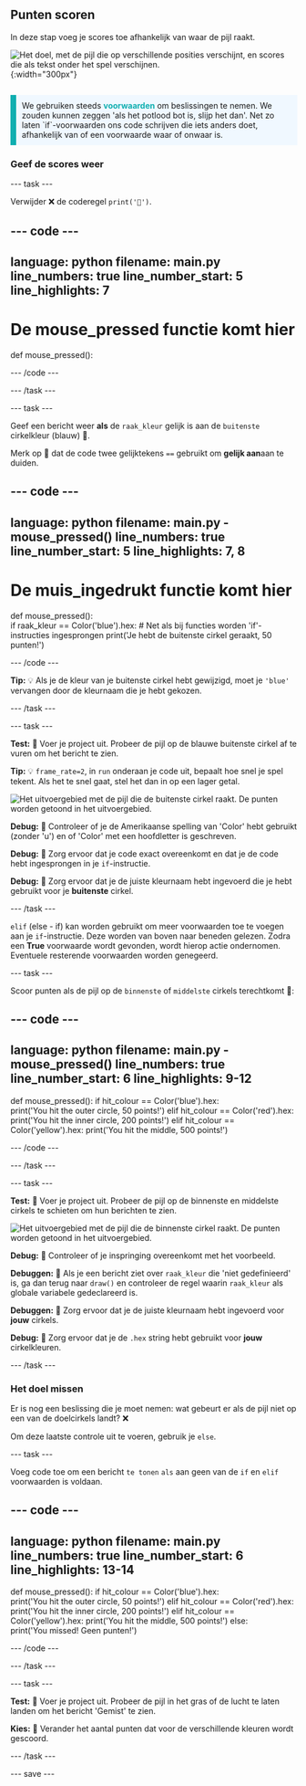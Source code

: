 ## Punten scoren

<div style="display: flex; flex-wrap: wrap">
<div style="flex-basis: 200px; flex-grow: 1; margin-right: 15px;">
In deze stap voeg je scores toe afhankelijk van waar de pijl raakt.
</div>
<div>

![Het doel, met de pijl die op verschillende posities verschijnt, en scores die als tekst onder het spel verschijnen.](images/points-scored.gif){:width="300px"}

</div>
</div>

<p style="border-left: solid; border-width:10px; border-color: #0faeb0; background-color: aliceblue; padding: 10px;">
We gebruiken steeds <span style="color: #0faeb0; font-weight: bold;"> voorwaarden</span> om beslissingen te nemen. We zouden kunnen zeggen 'als het potlood bot is, slijp het dan'. Net zo laten `if`-voorwaarden ons code schrijven die iets anders doet, afhankelijk van of een voorwaarde waar of onwaar is.
</p>

### Geef de scores weer

--- task ---

Verwijder ❌ de coderegel `print('🎯')`.

--- code ---
---
language: python filename: main.py line_numbers: true line_number_start: 5
line_highlights: 7
---
# De mouse_pressed functie komt hier
def mouse_pressed():


--- /code ---

--- /task ---

--- task ---

Geef een bericht weer **als** de `raak_kleur` gelijk is aan de `buitenste` cirkelkleur (blauw) 🎯.

Merk op 👀 dat de code twee gelijktekens `==` gebruikt om **gelijk aan**aan te duiden.

--- code ---
---
language: python filename: main.py - mouse_pressed() line_numbers: true line_number_start: 5
line_highlights: 7, 8
---

# De muis_ingedrukt functie komt hier
def mouse_pressed():     
if raak_kleur == Color('blue').hex: # Net als bij functies worden 'if'-instructies ingesprongen print('Je hebt de buitenste cirkel geraakt, 50 punten!')

--- /code ---

**Tip:** 💡 Als je de kleur van je buitenste cirkel hebt gewijzigd, moet je `'blue'` vervangen door de kleurnaam die je hebt gekozen.

--- /task ---

--- task ---

**Test:** 🔄 Voer je project uit. Probeer de pijl op de blauwe buitenste cirkel af te vuren om het bericht te zien.

**Tip:** 💡 `frame_rate=2`, in `run` onderaan je code uit, bepaalt hoe snel je spel tekent. Als het te snel gaat, stel het dan in op een lager getal.

![Het uitvoergebied met de pijl die de buitenste cirkel raakt. De punten worden getoond in het uitvoergebied.](images/blue-points.png)

**Debug:** 🐞 Controleer of je de Amerikaanse spelling van 'Color' hebt gebruikt (zonder 'u') en of 'Color' met een hoofdletter is geschreven.

**Debug:** 🐞 Zorg ervoor dat je code exact overeenkomt en dat je de code hebt ingesprongen in je `if`-instructie.

**Debug:** 🐞 Zorg ervoor dat je de juiste kleurnaam hebt ingevoerd die je hebt gebruikt voor je **buitenste** cirkel.

--- /task ---

`elif` (else - if) kan worden gebruikt om meer voorwaarden toe te voegen aan je `if`-instructie. Deze worden van boven naar beneden gelezen. Zodra een **True** voorwaarde wordt gevonden, wordt hierop actie ondernomen. Eventuele resterende voorwaarden worden genegeerd.

--- task ---

Scoor punten als de pijl op de `binnenste` of `middelste` cirkels terechtkomt 🎯:

--- code ---
---
language: python filename: main.py - mouse_pressed() line_numbers: true line_number_start: 6
line_highlights: 9-12
---

def mouse_pressed(): if hit_colour == Color('blue').hex:   
print('You hit the outer circle, 50 points!') elif hit_colour == Color('red').hex: print('You hit the inner circle, 200 points!') elif hit_colour == Color('yellow').hex: print('You hit the middle, 500 points!')

--- /code ---

--- /task ---

--- task ---

**Test:** 🔄 Voer je project uit. Probeer de pijl op de binnenste en middelste cirkels te schieten om hun berichten te zien.

![Het uitvoergebied met de pijl die de binnenste cirkel raakt. De punten worden getoond in het uitvoergebied.](images/yellow-points.png)

**Debug:** 🐞 Controleer of je inspringing overeenkomt met het voorbeeld.

**Debuggen:** 🐞 Als je een bericht ziet over `raak_kleur` die 'niet gedefinieerd' is, ga dan terug naar `draw()` en controleer de regel waarin `raak_kleur` als globale variabele gedeclareerd is.

**Debuggen:** 🐞 Zorg ervoor dat je de juiste kleurnaam hebt ingevoerd voor **jouw** cirkels.

**Debug:** 🐞 Zorg ervoor dat je de `.hex` string hebt gebruikt voor **jouw** cirkelkleuren.

--- /task ---

### Het doel missen

Er is nog een beslissing die je moet nemen: wat gebeurt er als de pijl niet op een van de doelcirkels landt? ❌

Om deze laatste controle uit te voeren, gebruik je `else`.

--- task ---

Voeg code toe om een bericht `te tonen` `als` aan geen van de `if` en `elif` voorwaarden is voldaan.

--- code ---
---
language: python filename: main.py line_numbers: true line_number_start: 6
line_highlights: 13-14
---

def mouse_pressed(): if hit_colour == Color('blue').hex:   
print('You hit the outer circle, 50 points!') elif hit_colour == Color('red').hex: print('You hit the inner circle, 200 points!') elif hit_colour == Color('yellow').hex: print('You hit the middle, 500 points!') else:   
print('You missed! Geen punten!')

--- /code ---

--- /task ---

--- task ---

**Test:** 🔄 Voer je project uit. Probeer de pijl in het gras of de lucht te laten landen om het bericht 'Gemist' te zien.

**Kies:** 💭 Verander het aantal punten dat voor de verschillende kleuren wordt gescoord.

--- /task ---

--- save ---
